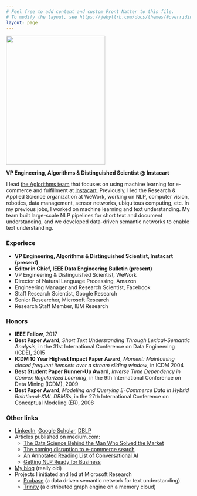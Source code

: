 ```yaml
---
# Feel free to add content and custom Front Matter to this file.
# To modify the layout, see https://jekyllrb.com/docs/themes/#overriding-theme-defaults
layout: page
---
```

<img width="270" height="350" src="{{site.baseurl}}/haixun.jpg">

**VP Engineering, Algorithms & Distinguished Scientist @ Instacart**

I lead [the Aglorithms
team](https://tech.instacart.com/a-small-engineering-team-with-a-big-impact-40184c40d7e)
that focuses on using machine learning for e-commerce and fulfillment
at [Instacart](https://www.instacart.com). Previously, I led the
Research & Applied Science organization at WeWork, working on NLP,
computer vision, robotics, data management, sensor networks,
ubiquitous computing, etc. In my previous jobs, I worked on machine
learning and text understanding. My team built large-scale NLP
pipelines for short text and document understanding, and we developed
data-driven semantic networks to enable text understanding.

### Experiece

* **VP Engineering, Algorithms & Distinguished Scientist, Instacart (present)**
* **Editor in Chief, IEEE Data Engineering Bulletin (present)**
* VP Engineering & Distinguished Scientist, WeWork
* Director of Natural Language Processing, Amazon
* Engineering Manager and Research Scientist, Facebook
* Staff Research Scientist, Google Research
* Senior Researcher, Microsoft Research
* Research Staff Member, IBM Research


### Honors

* **IEEE Fellow**, 2017
* **Best Paper Award**, *Short Text Understanding Through Lexical-Semantic Analysis*, in the 31st International Conference on Data Engineering (ICDE), 2015
* **ICDM 10 Year Highest Impact Paper Award**, *Moment: Maintaining closed frequent itemsets over a stream sliding window*, in ICDM 2004
* **Best Student Paper Runner-Up Award**, *Inverse Time Dependency in Convex Regularized Learning*, in the 9th International Conference on Data Mining (ICDM), 2009 
* **Best Paper Award**, *Modeling and Querying E-Commerce Data in Hybrid Relational-XML DBMSs*, in the 27th International Conference on Conceptual Modeling (ER), 2008


### Other links

* [LinkedIn](https://www.linkedin.com/in/haixun/), [Google Scholar](https://scholar.google.com/citations?user=Q1mcglAAAAAJ&hl=en), [DBLP](https://dblp.org/pers/hd/w/Wang:Haixun)
* Articles published on medium.com:
    - [The Data Science Behind the Man Who Solved the Market](https://medium.com/swlh/the-data-science-behind-the-man-who-solved-the-market-1398ed6ed35e)
    - [The coming disruption to e-commerce search](https://medium.com/gobeyond-ai/the-coming-disruption-in-e-commerce-search-3ffa0eb9a5d9)
    - [An Annotated Reading List of Conversational AI](https://medium.com/gobeyond-ai/a-reading-list-and-mini-survey-of-conversational-ai-32fceea97180)
    - [Getting NLP Ready for Business](https://medium.com/gobeyond-ai/getting-nlp-ready-for-business-4cc96d81c933)
* [My blog](http://haixunwang.spaces.live.com) (really old)
* Projects I initiated and led at Microsoft  Research
    - [Probase](probase.html) (a data driven semantic network for text understanding)
    - [Trinity](trinity.html) (a distributed graph engine on a memory cloud)
